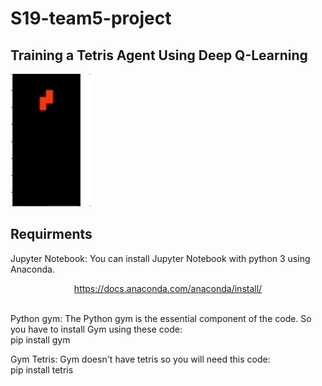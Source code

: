 # S19-team5-project


## Training a Tetris Agent Using Deep Q-Learning

![](tetirs.gif)

## Requirments 
Jupyter Notebook: You can install Jupyter Notebook with python 3 using Anaconda. <br>
                  <p align = "center"> https://docs.anaconda.com/anaconda/install/ </p>
            <br>
Python gym: The Python gym is the essential component of the code. So you have to install Gym using these code: <br>
            pip install gym <br>

Gym Tetris: Gym doesn't have tetris so you will need this code: <br>
            pip install tetris <br>